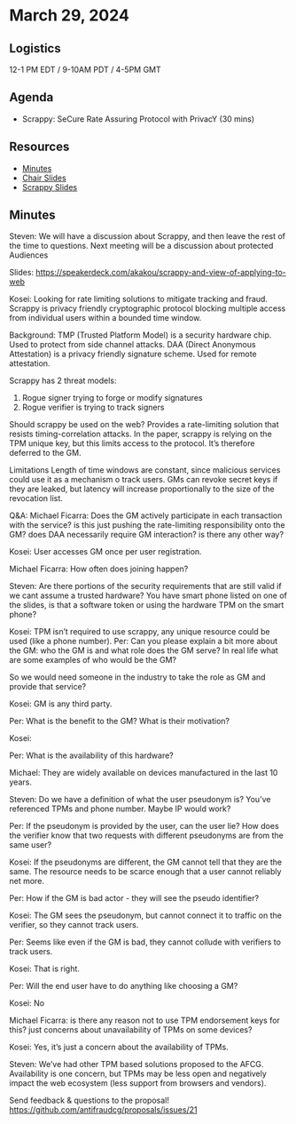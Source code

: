 # March 29, 2024

## Logistics

12-1 PM EDT / 9-10AM PDT / 4-5PM GMT

## Agenda

* Scrappy: SeCure Rate Assuring Protocol with PrivacY (30 mins)

## Resources

* [Minutes](https://docs.google.com/document/d/1Mxf1y3PtZBjK8OSQJdrwtM57GO38W16VPYnw3kW-SQg/edit?usp=sharing)
* [Chair Slides](https://docs.google.com/presentation/d/11Eh25eYK7fwAFe5QvcyRcmydqCAe2yf2B_jA8vZvb8A/edit?usp=sharing&resourcekey=0-8Im89DgLyPiZ6MRmsdE_RQ)
* [Scrappy Slides](https://speakerdeck.com/akakou/scrappy-and-view-of-applying-to-web)

## Minutes


Steven: We will have a discussion about Scrappy, and then leave the rest of the time to questions. Next meeting will be a discussion about protected Audiences

Slides: https://speakerdeck.com/akakou/scrappy-and-view-of-applying-to-web

Kosei: 
Looking for rate limiting solutions to mitigate tracking and fraud. 
Scrappy is privacy friendly cryptographic protocol blocking multiple access from individual users within a bounded time window.

Background:
TMP (Trusted Platform Model) is a security hardware chip. Used to protect from side channel attacks.
DAA (Direct Anonymous Attestation) is a privacy friendly signature scheme. Used for remote attestation.

Scrappy has 2 threat models:
1. Rogue signer trying to forge or modify signatures
2. Rogue verifier is trying to track signers


Should scrappy be used on the web?
Provides a rate-limiting solution that resists timing-correlation attacks.
In the paper, scrappy is relying on the TPM unique key, but this limits access to the protocol. It’s therefore deferred to the GM.

Limitations
Length of time windows are constant, since malicious services could use it as a mechanism o track users. GMs can revoke secret keys if they are leaked, but latency will increase proportionally to the size of the revocation list.

Q&A:
Michael Ficarra: Does the GM actively participate in each transaction with the service? is this just pushing the rate-limiting responsibility onto the GM? does DAA necessarily require GM interaction? is there any other way?

Kosei: User accesses GM once per user registration. 

Michael Ficarra: How often does joining happen?

Steven: Are there portions of the security requirements that are still valid if we cant assume a trusted hardware? You have smart phone listed on one of the slides, is that a software token or using the hardware TPM on the smart phone?

Kosei: TPM isn’t required to use scrappy, any unique resource could be used (like a phone number). 
Per: Can you please explain a bit more about the GM: who the GM is and what role does the GM serve? In real life what are some examples of who would be the GM?

So we would need someone in the industry to take the role as GM and provide that service?

Kosei: GM is any third party.

Per: What is the benefit to the GM? What is their motivation?

Kosei: 

Per: What is the availability of this hardware?

Michael: They are widely available on devices manufactured in the last 10 years.

Steven: Do we have a definition of what the user pseudonym is? You’ve referenced TPMs and phone number. Maybe IP would work?

Per: If the pseudonym is provided by the user, can the user lie? How does the verifier know that two requests with different pseudonyms are from the same user?

Kosei: If the pseudonyms are different, the GM cannot tell that they are the same. The resource needs to be scarce enough that a user cannot reliably net more.

Per: How if the GM is bad actor - they will see the pseudo identifier?

Kosei: The GM sees the pseudonym, but cannot connect it to traffic on the verifier, so they cannot track users.

Per: Seems like even if the GM is bad, they cannot collude with verifiers to track users.

Kosei: That is right.

Per: Will the end user have to do anything like choosing a GM?

Kosei: No

Michael Ficarra: is there any reason not to use TPM endorsement keys for this? just concerns about unavailability of TPMs on some devices?

Kosei: Yes, it’s just a concern about the availability of TPMs. 

Steven: We’ve had other TPM based solutions proposed to the AFCG. Availability is one concern, but TPMs may be less open and negatively impact the web ecosystem (less support from browsers and vendors). 

Send feedback & questions to the proposal!
https://github.com/antifraudcg/proposals/issues/21 

